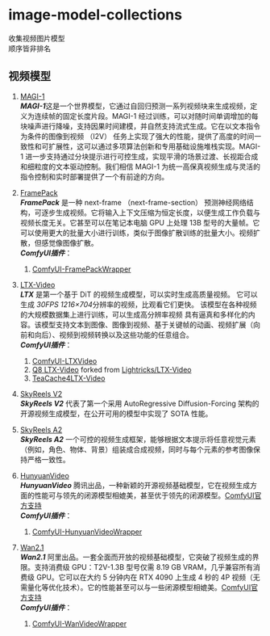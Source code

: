 # image-model-collections  
收集视频图片模型  
顺序皆非排名  

## 视频模型
1. [MAGI-1](https://github.com/SandAI-org/MAGI-1.git)  
***MAGI-1***这是一个世界模型，它通过自回归预测一系列视频块来生成视频，定义为连续帧的固定长度片段。MAGI-1 经过训练，可以对随时间单调增加的每块噪声进行降噪，支持因果时间建模，并自然支持流式生成。它在以文本指令为条件的图像到视频 （I2V） 任务上实现了强大的性能，提供了高度的时间一致性和可扩展性，这可以通过多项算法创新和专用基础设施堆栈实现。MAGI-1 进一步支持通过分块提示进行可控生成，实现平滑的场景过渡、长视距合成和细粒度的文本驱动控制。我们相信 MAGI-1 为统一高保真视频生成与灵活的指令控制和实时部署提供了一个有前途的方向。  

2. [FramePack](https://github.com/lllyasviel/FramePack.git)  
***FramePack*** 是一种 next-frame （next-frame-section） 预测神经网络结构，可逐步生成视频。它将输入上下文压缩为恒定长度，以便生成工作负载与视频长度无关。它甚至可以在笔记本电脑 GPU 上处理 13B 型号的大量帧。它可以使用更大的批量大小进行训练，类似于图像扩散训练的批量大小。视频扩散，但感觉像图像扩散。  
***ComfyUI插件***： 
   1. [ComfyUI-FramePackWrapper](https://github.com/kijai/ComfyUI-FramePackWrapper.git)
   
3. [LTX-Video](https://github.com/Lightricks/LTX-Video.git)  
***LTX*** 是第一个基于 DiT 的视频生成模型，可以实时生成高质量视频。 它可以生成 *30FPS* *1216×704*分辨率的视频，比观看它们更快。 该模型在各种视频的大规模数据集上进行训练，可以生成高分辨率视频 具有逼真和多样化的内容。该模型支持文本到图像、图像到视频、基于关键帧的动画、视频扩展（向前和向后）、视频到视频转换以及这些功能的任意组合。  
***ComfyUI插件***：  
   1. [ComfyUI-LTXVideo](https://github.com/Lightricks/ComfyUI-LTXVideo.git)  
   2. [Q8 LTX-Video](https://github.com/KONAKONA666/LTX-Video.git) forked from [Lightricks/LTX-Video](https://github.com/Lightricks/LTX-Video)  
   3. [TeaCache4LTX-Video](https://github.com/ali-vilab/TeaCache/tree/main/TeaCache4LTX-Video)  

4. [SkyReels V2](https://github.com/SkyworkAI/SkyReels-V2)  
***SkyReels V2*** 代表了第一个采用 AutoRegressive Diffusion-Forcing 架构的开源视频生成模型，在公开可用的模型中实现了 SOTA 性能。

5. [SkyReels A2](https://github.com/SkyworkAI/SkyReels-A2)  
***SkyReels A2*** 一个可控的视频生成框架，能够根据文本提示将任意视觉元素（例如，角色、物体、背景）组装成合成视频，同时与每个元素的参考图像保持严格一致性。
   
6. [HunyuanVideo](https://github.com/Tencent/HunyuanVideo)  
***HunyuanVideo*** 腾讯出品，一种新颖的开源视频基础模型，它在视频生成方面的性能可与领先的闭源模型相媲美，甚至优于领先的闭源模型。[ComfyUI官方支持](https://comfyanonymous.github.io/ComfyUI_examples/hunyuan_video/)  
***ComfyUI插件***：  
   1. [ComfyUI-HunyuanVideoWrapper](https://github.com/kijai/ComfyUI-HunyuanVideoWrapper)

7. [Wan2.1](https://github.com/Wan-Video/Wan2.1)  
***Wan2.1*** 阿里出品。一套全面而开放的视频基础模型，它突破了视频生成的界限。支持消费级 GPU：T2V-1.3B 型号仅需 8.19 GB VRAM，几乎兼容所有消费级 GPU。它可以在大约 5 分钟内在 RTX 4090 上生成 4 秒的 4P 视频（无需量化等优化技术）。它的性能甚至可以与一些闭源模型相媲美。[ComfyUI官方支持](https://comfyanonymous.github.io/ComfyUI_examples/wan/)  
***ComfyUI插件***：  
   1. [ComfyUI-WanVideoWrapper](https://github.com/kijai/ComfyUI-WanVideoWrapper)

